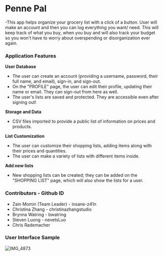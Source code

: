 # Penne Pal

-This app helps organize your grocery list with a click of a button. User will make an account and then you can log everything you want/ need. This will keep track of what you buy, when you buy and will also track your budget so you won't have to worry about overspending or disorganization ever again. 

### Application Features

**User Database**
- The user can create an account (providing a username, password, their full name, and email), sign-in, and sign-out.
- On the "PROFILE" page, the user can edit their profile, updating their name or email. They can sign-out from here as well.
- The user's lists are saved and protected. They are accessible even after signing out!

**Storage and Data** 
- CSV files imported to provide a public list of information on prices and products. 

**List Customization**
- The user can customize their shopping lists, adding items along with their prices and quantities.
- The user can make a variety of lists with different items inside. 

**Add new lists**
- New shopping lists can be created; they can be added on the "SHOPPING LIST" page, which will also show the lists for a user.

### Contributors - Github ID
- Zain Momin (Team Leader) - insane-z41n
- Christina Zhang - christinazhangstudio
- Brynna Watring - bwatring
- Steven Luong - nevetsLuo
- Chris Rademacher
### User Interface Sample 

![IMG_4873](https://user-images.githubusercontent.com/68093791/101117100-edc93b80-35ab-11eb-9a1a-4e1111bf5a52.jpg)
